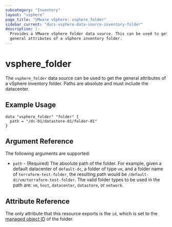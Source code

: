 ```yaml
---
subcategory: "Inventory"
layout: "vsphere"
page_title: "VMware vSphere: vsphere_folder"
sidebar_current: "docs-vsphere-data-source-inventory-folder"
description: |-
  Provides a VMware vSphere folder data source. This can be used to get the
  general attributes of a vSphere inventory folder.
---
```


# vsphere\_folder

The `vsphere_folder` data source can be used to get the general attributes of a
vSphere inventory folder. Paths are absolute and must include the datacenter.

## Example Usage

```hcl
data "vsphere_folder" "folder" {
  path = "/dc-01/datastore-01/folder-01"
}
```

## Argument Reference

The following arguments are supported:

* `path` - (Required) The absolute path of the folder. For example, given a
  default datacenter of `default-dc`, a folder of type `vm`, and a folder name
  of `terraform-test-folder`, the resulting path would be
  `/default-dc/vm/terraform-test-folder`. The valid folder types to be used in
  the path are: `vm`, `host`, `datacenter`, `datastore`, or `network`.

## Attribute Reference

The only attribute that this resource exports is the `id`, which is set to the
[managed object ID][docs-about-morefs] of the folder.

[docs-about-morefs]: /docs/providers/vsphere/index.html#use-of-managed-object-references-by-the-vsphere-provider

